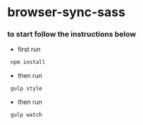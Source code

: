 # browser-sync-sass

### to start follow the instructions below

- first run
```js
 npm install
```

- then run

```js
 gulp style
```

- then run

```js
 gulp watch
```
